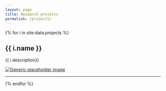 ```yaml
---
layout: page
title: Research projects
permalink: /projects/
---
```


{% for i in site.data.projects %}
<div class="row featurette">
  <div class="col-md-7">
    <h2 class="featurette-heading">{{ i.name }}<span class="text-muted"></span></h2>
    <p class="lead">{{ i.description}}</p>
  </div>
  <div class="col-md-5">
    <a href="{{ i.webpage }}"><img class="featurette-image img-responsive" src="/img/projects/{{ i.image }}" alt="Generic placeholder image"></a>
  </div>
</div>
<hr class="featurette-divider">
{% endfor %}

